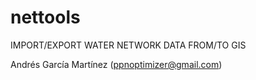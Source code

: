 # nettools
IMPORT/EXPORT WATER NETWORK DATA FROM/TO GIS

Andrés García Martínez (ppnoptimizer@gmail.com)
